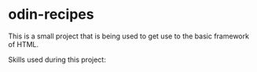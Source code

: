 # odin-recipes

This is a small project that is being used to get use to the basic framework of HTML.

Skills used during this project:

